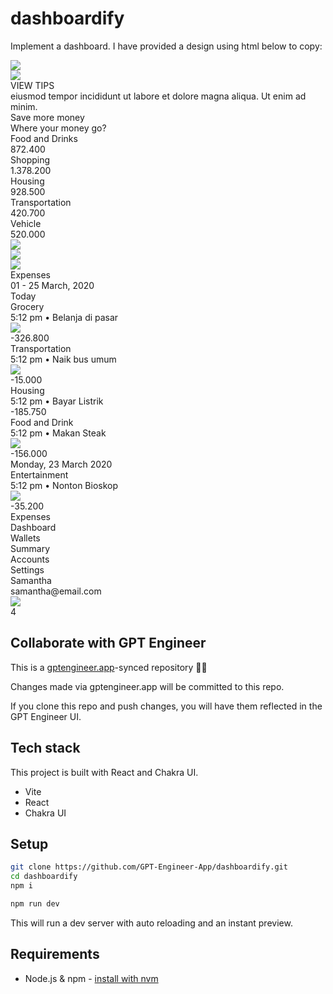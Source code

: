 # dashboardify

Implement a dashboard. I have provided a design using html below to copy:

<div style={{width: 1440, height: 900, position: 'relative', background: '#101010', borderRadius: 30, overflow: 'hidden'}}>
  <div style={{width: 1060, height: 860, left: 360, top: 20, position: 'absolute'}}>
    <div style={{width: 1060, height: 860, left: 0, top: 0, position: 'absolute', background: 'white', borderRadius: 30}}></div>
    <div style={{width: 350, height: 860, left: 710, top: 0, position: 'absolute'}}>
      <div style={{width: 350, height: 860, left: 0, top: 0, position: 'absolute', background: '#F9FAFC'}}></div>
      <div style={{width: 250, height: 292, left: 50, top: 508, position: 'absolute'}}>
        <div style={{width: 250, height: 258, left: 0, top: 34, position: 'absolute', background: '#EDF0F6', borderRadius: 15}}></div>
        <div style={{width: 52.53, height: 90.12, left: 172, top: 0, position: 'absolute'}}>
          <div style={{width: 52.53, height: 73.29, left: 0, top: 0, position: 'absolute'}}>
            <div style={{width: 26, height: 73, left: 23.24, top: 0, position: 'absolute'}}>
              <div style={{width: 25.23, height: 34.21, left: 0, top: 0.12, position: 'absolute', background: '#C5DDF0'}}></div>
              <div style={{width: 15.02, height: 64.03, left: 3.22, top: 8.25, position: 'absolute', background: '#7297C4'}}></div>
            </div>
            <div style={{width: 27, height: 50, left: 0, top: 22.52, position: 'absolute'}}>
              <div style={{width: 26.37, height: 31.40, left: 0, top: 0, position: 'absolute', background: '#C5DDF0'}}></div>
              <div style={{width: 13.88, height: 39.96, left: 8.90, top: 9.80, position: 'absolute', background: '#7297C4'}}></div>
            </div>
            <div style={{width: 22, height: 36, left: 30.53, top: 37.29, position: 'absolute'}}>
              <div style={{width: 20.63, height: 22.87, left: 1.10, top: -0, position: 'absolute', background: '#C5DDF0'}}></div>
              <div style={{width: 14.61, height: 29.48, left: 0.73, top: 5.56, position: 'absolute', background: '#7297C4'}}></div>
            </div>
          </div>
          <div style={{width: 29.37, height: 21.19, left: 12.73, top: 68.93, position: 'absolute'}}>
            <div style={{width: 29.37, height: 21.19, left: 0, top: 0, position: 'absolute', background: 'linear-gradient(219deg, #CBDDEE 0%, #B8D0E6 100%, #B8D0E6 100%)'}}></div>
            <div style={{width: 29.37, height: 21.19, left: 0, top: 0, position: 'absolute', background: 'linear-gradient(219deg, #CBDDEE 0%, #B8D0E6 100%, #B8D0E6 100%)'}}></div>
            <div style={{width: 32, height: 5, left: -1.19, top: 3.77, position: 'absolute'}}>
              <div style={{width: 31.24, height: 1, left: 0, top: 0, position: 'absolute', background: '#7297C4'}}></div>
              <div style={{width: 31.24, height: 1, left: 0, top: 3.65, position: 'absolute', background: '#7297C4'}}></div>
            </div>
          </div>
        </div>
        <div style={{width: 84.15, height: 72.43, left: 25, top: 19, position: 'absolute'}}>
          <div style={{width: 84.15, height: 42.07, left: 0, top: 30.36, position: 'absolute'}}>
            <div style={{width: 84.15, height: 42.07, left: 0, top: 0, position: 'absolute', background: 'linear-gradient(298deg, #FFB966 0%, #FF895F 100%, #FF895F 100%)'}} />
            <div style={{width: 84.15, height: 42.07, left: 0, top: 0, position: 'absolute', background: 'linear-gradient(298deg, #FFB966 0%, #FF895F 100%, #FF895F 100%)'}} />
            <div style={{width: 96.80, height: 23.30, left: 33.66, top: 59.40, position: 'absolute', transform: 'rotate(-30deg)', transformOrigin: '0 0', opacity: 0.30, background: 'white'}} />
            <div style={{width: 19.97, height: 1.94, left: 44.34, top: 17.11, position: 'absolute', background: 'white'}}></div>
            <div style={{width: 23.95, height: 42.72, left: 0, top: 0, position: 'absolute', opacity: 0.15, background: '#001D4B'}}></div>
            <img style={{width: 32.37, height: 32.37, left: -14.33, top: 24.60, position: 'absolute'}} src="https://via.placeholder.com/32x32" />
            <div style={{width: 84.15, height: 1, left: 0, top: 7.82, position: 'absolute', background: '#D33234'}}></div>
          </div>
          <div style={{width: 60.94, height: 30.47, left: 11.90, top: 0, position: 'absolute'}}>
            <div style={{width: 60.94, height: 30.47, left: 0, top: 0, position: 'absolute', background: 'linear-gradient(315deg, #85D4FF 0%, #51A4FF 100%)'}} />
            <div style={{width: 60.94, height: 30.47, left: 0, top: 0, position: 'absolute', background: 'linear-gradient(315deg, #85D4FF 0%, #51A4FF 100%)'}} />
            <div style={{width: 15.66, height: 0.65, left: 32.16, top: 14.72, position: 'absolute', border: '1.95px #0069D5 solid'}}></div>
            <div style={{width: 18, height: 30.94, left: 0, top: 0, position: 'absolute', opacity: 0.12, background: '#001D4B'}}></div>
            <img style={{width: 11.72, height: 6.51, left: 3.13, top: 21.42, position: 'absolute', opacity: 0.30}} src="https://via.placeholder.com/12x7" />
            <div style={{width: 60.94, height: 1, left: 0, top: 6.27, position: 'absolute', background: '#0069D5'}}></div>
          </div>
        </div>
        <div style={{width: 200, height: 45, left: 25, top: 222, position: 'absolute'}}>
          <div style={{width: 200, height: 45, left: 0, top: 0, position: 'absolute', background: '#101010', borderRadius: 8}}></div>
          <div style={{left: 62, top: 13, position: 'absolute', color: 'white', fontSize: 13, fontFamily: 'Poppins', fontWeight: '600', letterSpacing: 1.50, wordWrap: 'break-word'}}>VIEW TIPS</div>
        </div>
        <div style={{width: 200, left: 25, top: 139, position: 'absolute', opacity: 0.70, color: '#404852', fontSize: 12, fontFamily: 'Poppins', fontWeight: '400', lineHeight: 21, letterSpacing: 0.43, wordWrap: 'break-word'}}>eiusmod tempor incididunt ut labore et dolore magna aliqua. Ut enim ad minim.</div>
        <div style={{left: 25, top: 111, position: 'absolute', color: '#273240', fontSize: 16, fontFamily: 'Poppins', fontWeight: '600', letterSpacing: 0.34, wordWrap: 'break-word'}}>Save more money</div>
      </div>
      <div style={{width: 250, height: 365, left: 50, top: 76, position: 'absolute'}}>
        <div style={{left: 0, top: 0, position: 'absolute', color: '#262A41', fontSize: 20, fontFamily: 'AvenirNext', fontWeight: '400', lineHeight: 30, letterSpacing: 0.33, wordWrap: 'break-word'}}>Where your money go?</div>
        <div style={{width: 250, height: 37, left: 0, top: 60, position: 'absolute'}}>
          <div style={{left: 0, top: 0, position: 'absolute', color: '#273240', fontSize: 13, fontFamily: 'Poppins', fontWeight: '500', lineHeight: 24, letterSpacing: 0.46, wordWrap: 'break-word'}}>Food and Drinks</div>
          <div style={{left: 197, top: 0, position: 'absolute', textAlign: 'right', color: '#273240', fontSize: 13, fontFamily: 'Poppins', fontWeight: '400', lineHeight: 24, letterSpacing: 0.46, wordWrap: 'break-word'}}>872.400</div>
          <div style={{width: 250, height: 5, left: 0, top: 32, position: 'absolute', background: '#ECEFF5', borderRadius: 5}} />
          <div style={{width: 70, height: 5, left: 0, top: 32, position: 'absolute', background: '#31BA96', borderRadius: 5}} />
        </div>
        <div style={{width: 250, height: 37, left: 0, top: 127, position: 'absolute'}}>
          <div style={{left: 0, top: 0, position: 'absolute', color: '#273240', fontSize: 13, fontFamily: 'Poppins', fontWeight: '500', lineHeight: 24, letterSpacing: 0.46, wordWrap: 'break-word'}}>Shopping</div>
          <div style={{left: 189, top: 0, position: 'absolute', textAlign: 'right', color: '#273240', fontSize: 13, fontFamily: 'Poppins', fontWeight: '400', lineHeight: 24, letterSpacing: 0.46, wordWrap: 'break-word'}}>1.378.200</div>
          <div style={{width: 250, height: 5, left: 0, top: 32, position: 'absolute', background: '#ECEFF5', borderRadius: 5}} />
          <div style={{width: 110, height: 5, left: 0, top: 32, position: 'absolute', background: '#31BA96', borderRadius: 5}} />
        </div>
        <div style={{width: 250, height: 37, left: 0, top: 194, position: 'absolute'}}>
          <div style={{left: 0, top: 0, position: 'absolute', color: '#273240', fontSize: 13, fontFamily: 'Poppins', fontWeight: '500', lineHeight: 24, letterSpacing: 0.46, wordWrap: 'break-word'}}>Housing</div>
          <div style={{left: 196, top: 0, position: 'absolute', textAlign: 'right', color: '#273240', fontSize: 13, fontFamily: 'Poppins', fontWeight: '400', lineHeight: 24, letterSpacing: 0.46, wordWrap: 'break-word'}}>928.500</div>
          <div style={{width: 250, height: 5, left: 0, top: 32, position: 'absolute', background: '#ECEFF5', borderRadius: 5}} />
          <div style={{width: 90, height: 5, left: 0, top: 32, position: 'absolute', background: '#31BA96', borderRadius: 5}} />
        </div>
        <div style={{width: 250, height: 37, left: 0, top: 261, position: 'absolute'}}>
          <div style={{left: 0, top: 0, position: 'absolute', color: '#273240', fontSize: 13, fontFamily: 'Poppins', fontWeight: '500', lineHeight: 24, letterSpacing: 0.46, wordWrap: 'break-word'}}>Transportation</div>
          <div style={{left: 197, top: 0, position: 'absolute', textAlign: 'right', color: '#273240', fontSize: 13, fontFamily: 'Poppins', fontWeight: '400', lineHeight: 24, letterSpacing: 0.46, wordWrap: 'break-word'}}>420.700</div>
          <div style={{width: 250, height: 5, left: 0, top: 32, position: 'absolute', background: '#ECEFF5', borderRadius: 5}} />
          <div style={{width: 60, height: 5, left: 0, top: 32, position: 'absolute', background: '#31BA96', borderRadius: 5}} />
        </div>
        <div style={{width: 250, height: 37, left: 0, top: 328, position: 'absolute'}}>
          <div style={{left: 0, top: 0, position: 'absolute', color: '#273240', fontSize: 13, fontFamily: 'Poppins', fontWeight: '500', lineHeight: 24, letterSpacing: 0.46, wordWrap: 'break-word'}}>Vehicle</div>
          <div style={{left: 196, top: 0, position: 'absolute', textAlign: 'right', color: '#273240', fontSize: 13, fontFamily: 'Poppins', fontWeight: '400', lineHeight: 24, letterSpacing: 0.46, wordWrap: 'break-word'}}>520.000</div>
          <div style={{width: 250, height: 5, left: 0, top: 32, position: 'absolute', background: '#ECEFF5', borderRadius: 5}} />
          <div style={{width: 90, height: 5, left: 0, top: 32, position: 'absolute', background: '#31BA96', borderRadius: 5}} />
        </div>
      </div>
    </div>
    <div style={{width: 510, height: 741, left: 100, top: 60, position: 'absolute'}}>
      <div style={{width: 122.96, height: 31.20, left: 387, top: 13, position: 'absolute'}}>
        <div style={{width: 87.20, height: 31.20, left: 0, top: 0, position: 'absolute'}}>
          <div style={{width: 31.14, height: 31.20, left: 56.06, top: 0, position: 'absolute'}}>
            <div style={{width: 31.14, height: 31.20, left: 0, top: 0, position: 'absolute', background: '#D8D8D8', borderRadius: 208, border: '2.08px white solid'}} />
            <div style={{width: 31.14, height: 31.20, left: 0, top: 0, position: 'absolute', background: '#D8D8D8', borderRadius: 208}} />
            <img style={{width: 55.75, height: 83.57, left: -12.07, top: -13.20, position: 'absolute'}} src="https://via.placeholder.com/56x84" />
          </div>
          <div style={{width: 31.14, height: 31.20, left: 28.03, top: 0, position: 'absolute'}}>
            <div style={{width: 31.14, height: 31.20, left: 0, top: 0, position: 'absolute', background: '#D8D8D8', borderRadius: 208, border: '2.08px white solid'}} />
            <div style={{width: 31.14, height: 31.20, left: 0, top: 0, position: 'absolute', background: '#D8D8D8', borderRadius: 208}} />
            <img style={{width: 31.14, height: 31.20, left: 0, top: 0, position: 'absolute'}} src="https://via.placeholder.com/31x31" />
          </div>
          <div style={{width: 31.14, height: 31.20, left: 0, top: 0, position: 'absolute'}}>
            <div style={{width: 31.14, height: 31.20, left: 0, top: 0, position: 'absolute', background: '#D8D8D8', borderRadius: 208, border: '2.08px white solid'}} />
            <div style={{width: 31.14, height: 31.20, left: 0, top: 0, position: 'absolute', background: '#D8D8D8', borderRadius: 208}} />
            <img style={{width: 69.87, height: 46.20, left: -17.27, top: 0.08, position: 'absolute'}} src="https://via.placeholder.com/70x46" />
          </div>
        </div>
        <div style={{width: 23.96, height: 24, left: 99, top: 4, position: 'absolute'}}>
          <div style={{width: 23.96, height: 24, left: 0, top: 0, position: 'absolute', background: 'white', borderRadius: 260, border: '2px #D2DCE8 solid'}} />
          <div style={{width: 8.86, height: 8.86, left: 7.57, top: 8, position: 'absolute'}}>
            <div style={{width: 0.37, height: 8.86, left: 4.25, top: 0, position: 'absolute', border: '2px #D2DCE8 solid'}}></div>
            <div style={{width: 1, height: 8.86, left: 0, top: 4.93, position: 'absolute', transform: 'rotate(-90deg)', transformOrigin: '0 0', border: '2px #D2DCE8 solid'}}></div>
          </div>
        </div>
      </div>
      <div style={{width: 195, height: 84, left: 0, top: 0, position: 'absolute'}}>
        <div style={{left: 0, top: 0, position: 'absolute', color: '#262A41', fontSize: 40, fontFamily: 'Poppins', fontWeight: '600', lineHeight: 50, letterSpacing: 0.67, wordWrap: 'break-word'}}>Expenses</div>
        <div style={{left: 0, top: 60, position: 'absolute', opacity: 0.50, color: '#101010', fontSize: 16, fontFamily: 'Poppins', fontWeight: '400', letterSpacing: 0.34, wordWrap: 'break-word'}}>01 - 25 March, 2020</div>
      </div>
      <div style={{width: 510, height: 60, left: 0, top: 130, position: 'absolute'}}>
        <div style={{width: 16, height: 35, left: 0, top: 25, position: 'absolute', opacity: 0.20, background: '#157AFF'}}></div>
        <div style={{width: 16, height: 52, left: 22, top: 8, position: 'absolute', opacity: 0.20, background: '#157AFF'}}></div>
        <div style={{width: 16, height: 44, left: 45, top: 16, position: 'absolute', opacity: 0.20, background: '#157AFF'}}></div>
        <div style={{width: 16, height: 35, left: 90, top: 25, position: 'absolute', opacity: 0.20, background: '#157AFF'}}></div>
        <div style={{width: 16, height: 30, left: 112, top: 30, position: 'absolute', opacity: 0.20, background: '#157AFF'}}></div>
        <div style={{width: 16, height: 44, left: 135, top: 16, position: 'absolute', opacity: 0.20, background: '#157AFF'}}></div>
        <div style={{width: 16, height: 27, left: 157, top: 33, position: 'absolute', opacity: 0.20, background: '#157AFF'}}></div>
        <div style={{width: 16, height: 27, left: 67, top: 33, position: 'absolute', opacity: 0.20, background: '#157AFF'}}></div>
        <div style={{width: 16, height: 35, left: 180, top: 25, position: 'absolute', opacity: 0.20, background: '#157AFF'}}></div>
        <div style={{width: 16, height: 52, left: 202, top: 8, position: 'absolute', opacity: 0.20, background: '#157AFF'}}></div>
        <div style={{width: 16, height: 44, left: 225, top: 16, position: 'absolute', opacity: 0.20, background: '#157AFF'}}></div>
        <div style={{width: 16, height: 35, left: 269, top: 25, position: 'absolute', opacity: 0.20, background: '#157AFF'}}></div>
        <div style={{width: 16, height: 30, left: 292, top: 30, position: 'absolute', opacity: 0.20, background: '#157AFF'}}></div>
        <div style={{width: 16, height: 44, left: 314, top: 16, position: 'absolute', opacity: 0.20, background: '#157AFF'}}></div>
        <div style={{width: 16, height: 27, left: 337, top: 33, position: 'absolute', opacity: 0.20, background: '#157AFF'}}></div>
        <div style={{width: 16, height: 27, left: 247, top: 33, position: 'absolute', opacity: 0.20, background: '#157AFF'}}></div>
        <div style={{width: 16, height: 35, left: 359, top: 25, position: 'absolute', opacity: 0.20, background: '#157AFF'}}></div>
        <div style={{width: 16, height: 52, left: 382, top: 8, position: 'absolute', opacity: 0.20, background: '#157AFF'}}></div>
        <div style={{width: 16, height: 44, left: 404, top: 16, position: 'absolute', opacity: 0.20, background: '#157AFF'}}></div>
        <div style={{width: 16, height: 35, left: 449, top: 25, position: 'absolute', opacity: 0.20, background: '#157AFF'}}></div>
        <div style={{width: 16, height: 60, left: 472, top: 0, position: 'absolute', background: '#157AFF'}}></div>
        <div style={{width: 16, height: 44, left: 494, top: 16, position: 'absolute', opacity: 0.20, background: '#157AFF'}}></div>
        <div style={{width: 16, height: 27, left: 427, top: 33, position: 'absolute', opacity: 0.20, background: '#157AFF'}}></div>
      </div>
      <div style={{width: 500, height: 38.50, left: 0, top: 237, position: 'absolute'}}>
        <div style={{left: 0, top: 0, position: 'absolute', color: '#262A41', fontSize: 18, fontFamily: 'AvenirNext', fontWeight: '400', lineHeight: 30, letterSpacing: 0.30, wordWrap: 'break-word'}}>Today</div>
        <div style={{width: 25, height: 5, left: 475, top: 13, position: 'absolute'}}>
          <div style={{width: 5, height: 5, left: 0, top: 0, position: 'absolute', background: '#D8D8D8', borderRadius: 9999}} />
          <div style={{width: 5, height: 5, left: 10, top: 0, position: 'absolute', background: '#D8D8D8', borderRadius: 9999}} />
          <div style={{width: 5, height: 5, left: 20, top: 0, position: 'absolute', background: '#D8D8D8', borderRadius: 9999}} />
        </div>
        <div style={{width: 500, height: 1, left: 0, top: 37.50, position: 'absolute', border: '0.50px #DEDEDE solid'}}></div>
      </div>
      <div style={{width: 500, height: 49, left: 0, top: 301, position: 'absolute'}}>
        <div style={{left: 65, top: 0, position: 'absolute', color: '#273240', fontSize: 16, fontFamily: 'Poppins', fontWeight: '500', letterSpacing: 0.34, wordWrap: 'break-word'}}>Grocery</div>
        <div style={{left: 65, top: 28, position: 'absolute', opacity: 0.50, color: '#404852', fontSize: 14, fontFamily: 'Poppins', fontWeight: '400', letterSpacing: 0.50, wordWrap: 'break-word'}}>5:12 pm  •  Belanja di pasar</div>
        <div style={{width: 48, height: 48, left: 0, top: 0, position: 'absolute'}}>
          <div style={{width: 48, height: 48, left: 0, top: 0, position: 'absolute', background: '#32A7E2', borderRadius: 9999}} />
          <img style={{width: 16, height: 16, left: 16, top: 16, position: 'absolute'}} src="https://via.placeholder.com/16x16" />
        </div>
        <div style={{left: 424, top: 0, position: 'absolute', textAlign: 'right', color: '#273240', fontSize: 16, fontFamily: 'Poppins', fontWeight: '600', letterSpacing: 0.34, wordWrap: 'break-word'}}>-326.800</div>
      </div>
      <div style={{width: 500, height: 49, left: 0, top: 374, position: 'absolute'}}>
        <div style={{left: 65, top: 0, position: 'absolute', color: '#273240', fontSize: 16, fontFamily: 'Poppins', fontWeight: '500', letterSpacing: 0.34, wordWrap: 'break-word'}}>Transportation</div>
        <div style={{left: 65, top: 28, position: 'absolute', opacity: 0.50, color: '#404852', fontSize: 14, fontFamily: 'Poppins', fontWeight: '400', letterSpacing: 0.50, wordWrap: 'break-word'}}>5:12 pm  •  Naik bus umum</div>
        <div style={{width: 48, height: 48, left: 0, top: 0, position: 'absolute'}}>
          <div style={{width: 48, height: 48, left: 0, top: 0, position: 'absolute', background: '#B548C6', borderRadius: 9999}} />
          <img style={{width: 13.47, height: 16, left: 17, top: 16, position: 'absolute'}} src="https://via.placeholder.com/13x16" />
        </div>
        <div style={{left: 437, top: 0, position: 'absolute', textAlign: 'right', color: '#273240', fontSize: 16, fontFamily: 'Poppins', fontWeight: '600', letterSpacing: 0.34, wordWrap: 'break-word'}}>-15.000</div>
      </div>
      <div style={{width: 500, height: 49, left: 0, top: 447, position: 'absolute'}}>
        <div style={{left: 65, top: 0, position: 'absolute', color: '#273240', fontSize: 16, fontFamily: 'Poppins', fontWeight: '500', letterSpacing: 0.34, wordWrap: 'break-word'}}>Housing</div>
        <div style={{left: 65, top: 28, position: 'absolute', opacity: 0.50, color: '#404852', fontSize: 14, fontFamily: 'Poppins', fontWeight: '400', letterSpacing: 0.50, wordWrap: 'break-word'}}>5:12 pm  •  Bayar Listrik</div>
        <div style={{width: 48, height: 48, left: 0, top: 0, position: 'absolute'}}>
          <div style={{width: 48, height: 48, left: 0, top: 0, position: 'absolute', background: '#FF8700', borderRadius: 9999}} />
          <div style={{width: 16, height: 13.60, left: 16, top: 17, position: 'absolute', background: 'white'}}></div>
        </div>
        <div style={{left: 428, top: 0, position: 'absolute', textAlign: 'right', color: '#273240', fontSize: 16, fontFamily: 'Poppins', fontWeight: '600', letterSpacing: 0.34, wordWrap: 'break-word'}}>-185.750</div>
      </div>
      <div style={{width: 500, height: 49, left: 0, top: 619, position: 'absolute'}}>
        <div style={{left: 65, top: 0, position: 'absolute', color: '#273240', fontSize: 16, fontFamily: 'Poppins', fontWeight: '500', letterSpacing: 0.34, wordWrap: 'break-word'}}>Food and Drink</div>
        <div style={{left: 65, top: 28, position: 'absolute', opacity: 0.50, color: '#404852', fontSize: 14, fontFamily: 'Poppins', fontWeight: '400', letterSpacing: 0.50, wordWrap: 'break-word'}}>5:12 pm  •  Makan Steak</div>
        <div style={{width: 48, height: 48, left: 0, top: 0, position: 'absolute'}}>
          <div style={{width: 48, height: 48, left: 0, top: 0, position: 'absolute', background: '#DC3434', borderRadius: 9999}} />
          <img style={{width: 17.83, height: 11, left: 15, top: 19, position: 'absolute'}} src="https://via.placeholder.com/18x11" />
        </div>
        <div style={{left: 426, top: 0, position: 'absolute', textAlign: 'right', color: '#273240', fontSize: 16, fontFamily: 'Poppins', fontWeight: '600', letterSpacing: 0.34, wordWrap: 'break-word'}}>-156.000</div>
      </div>
      <div style={{width: 500, height: 38.50, left: 0, top: 555, position: 'absolute'}}>
        <div style={{left: 0, top: 0, position: 'absolute', color: '#262A41', fontSize: 18, fontFamily: 'AvenirNext', fontWeight: '400', lineHeight: 30, letterSpacing: 0.30, wordWrap: 'break-word'}}>Monday, 23 March 2020</div>
        <div style={{width: 25, height: 5, left: 475, top: 13, position: 'absolute'}}>
          <div style={{width: 5, height: 5, left: 0, top: 0, position: 'absolute', background: '#D8D8D8', borderRadius: 9999}} />
          <div style={{width: 5, height: 5, left: 10, top: 0, position: 'absolute', background: '#D8D8D8', borderRadius: 9999}} />
          <div style={{width: 5, height: 5, left: 20, top: 0, position: 'absolute', background: '#D8D8D8', borderRadius: 9999}} />
        </div>
        <div style={{width: 500, height: 1, left: 0, top: 37.50, position: 'absolute', border: '0.50px #DEDEDE solid'}}></div>
      </div>
      <div style={{width: 500, height: 49, left: 0, top: 692, position: 'absolute'}}>
        <div style={{left: 65, top: 0, position: 'absolute', color: '#273240', fontSize: 16, fontFamily: 'Poppins', fontWeight: '500', letterSpacing: 0.34, wordWrap: 'break-word'}}>Entertainment</div>
        <div style={{left: 65, top: 28, position: 'absolute', opacity: 0.50, color: '#404852', fontSize: 14, fontFamily: 'Poppins', fontWeight: '400', letterSpacing: 0.50, wordWrap: 'break-word'}}>5:12 pm  •  Nonton Bioskop</div>
        <div style={{width: 48, height: 48, left: 0, top: 0, position: 'absolute'}}>
          <div style={{width: 48, height: 48, left: 0, top: 0, position: 'absolute', background: '#4BA83D', borderRadius: 9999}} />
          <img style={{width: 18, height: 18, left: 15, top: 15, position: 'absolute'}} src="https://via.placeholder.com/18x18" />
        </div>
        <div style={{left: 434, top: 0, position: 'absolute', textAlign: 'right', color: '#273240', fontSize: 16, fontFamily: 'Poppins', fontWeight: '600', letterSpacing: 0.34, wordWrap: 'break-word'}}>-35.200</div>
      </div>
    </div>
  </div>
  <div style={{width: 197, height: 651, left: 80, top: 65, position: 'absolute'}}>
    <div style={{width: 142, height: 360, left: 0, top: 291, position: 'absolute'}}>
      <div style={{left: 0, top: 65, position: 'absolute', color: 'white', fontSize: 25, fontFamily: 'Poppins', fontWeight: '600', lineHeight: 35, wordWrap: 'break-word'}}>Expenses</div>
      <div style={{left: 0, top: 0, position: 'absolute', opacity: 0.50, color: 'white', fontSize: 25, fontFamily: 'Poppins', fontWeight: '600', lineHeight: 35, wordWrap: 'break-word'}}>Dashboard</div>
      <div style={{left: 0, top: 130, position: 'absolute', opacity: 0.50, color: 'white', fontSize: 25, fontFamily: 'Poppins', fontWeight: '600', lineHeight: 35, wordWrap: 'break-word'}}>Wallets</div>
      <div style={{left: 0, top: 195, position: 'absolute', opacity: 0.50, color: 'white', fontSize: 25, fontFamily: 'Poppins', fontWeight: '600', lineHeight: 35, wordWrap: 'break-word'}}>Summary</div>
      <div style={{left: 0, top: 260, position: 'absolute', opacity: 0.50, color: 'white', fontSize: 25, fontFamily: 'Poppins', fontWeight: '600', lineHeight: 35, wordWrap: 'break-word'}}>Accounts</div>
      <div style={{left: 0, top: 325, position: 'absolute', opacity: 0.50, color: 'white', fontSize: 25, fontFamily: 'Poppins', fontWeight: '600', lineHeight: 35, wordWrap: 'break-word'}}>Settings</div>
    </div>
    <div style={{left: 0, top: 107, position: 'absolute', color: 'white', fontSize: 30, fontFamily: 'Poppins', fontWeight: '600', lineHeight: 35, wordWrap: 'break-word'}}>Samantha</div>
    <div style={{left: 0, top: 147, position: 'absolute', opacity: 0.60, color: 'white', fontSize: 17, fontFamily: 'Poppins', fontWeight: '400', lineHeight: 27, wordWrap: 'break-word'}}>samantha@email.com</div>
    <div style={{width: 72, height: 72, left: 0, top: 15, position: 'absolute'}}>
      <div style={{width: 72, height: 72, left: 0, top: 0, position: 'absolute', background: 'white', borderRadius: 13}} />
      <div style={{width: 72, height: 72, left: 0, top: 0, position: 'absolute', background: 'white', borderRadius: 13}} />
      <img style={{width: 105, height: 157, left: -16, top: -17, position: 'absolute'}} src="https://via.placeholder.com/105x157" />
    </div>
    <div style={{width: 29, height: 29, left: 57, top: 0, position: 'absolute'}}>
      <div style={{width: 29, height: 29, left: 0, top: 0, position: 'absolute', background: '#DC3434', borderRadius: 9999}} />
      <div style={{left: 10, top: 4, position: 'absolute', color: 'white', fontSize: 13, fontFamily: 'Poppins', fontWeight: '600', letterSpacing: 0.22, wordWrap: 'break-word'}}>4</div>
    </div>
  </div>
</div>


## Collaborate with GPT Engineer

This is a [gptengineer.app](https://gptengineer.app)-synced repository 🌟🤖

Changes made via gptengineer.app will be committed to this repo.

If you clone this repo and push changes, you will have them reflected in the GPT Engineer UI.

## Tech stack

This project is built with React and Chakra UI.

- Vite
- React
- Chakra UI

## Setup

```sh
git clone https://github.com/GPT-Engineer-App/dashboardify.git
cd dashboardify
npm i
```

```sh
npm run dev
```

This will run a dev server with auto reloading and an instant preview.

## Requirements

- Node.js & npm - [install with nvm](https://github.com/nvm-sh/nvm#installing-and-updating)
